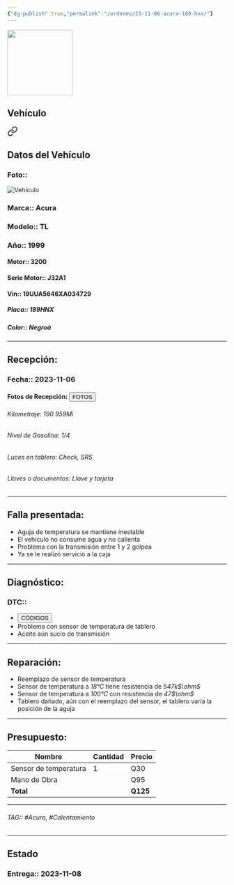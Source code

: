 ```yaml
---
{"dg-publish":true,"permalink":"/ordenes/23-11-06-acura-189-hnx/"}
---
```


<img src="https://lh3.googleusercontent.com/d/137fl3TIZ0-PU8b-Pt0bsjclwHub_u78G" width="150">

## Vehículo

<div class="transclusion internal-embed is-loaded"><a class="markdown-embed-link" href="/vehiculos/acura/acura-189-hnx/#datos-del-vehiculo" aria-label="Open link"><svg xmlns="http://www.w3.org/2000/svg" width="24" height="24" viewBox="0 0 24 24" fill="none" stroke="currentColor" stroke-width="2" stroke-linecap="round" stroke-linejoin="round" class="svg-icon lucide-link"><path d="M10 13a5 5 0 0 0 7.54.54l3-3a5 5 0 0 0-7.07-7.07l-1.72 1.71"></path><path d="M14 11a5 5 0 0 0-7.54-.54l-3 3a5 5 0 0 0 7.07 7.07l1.71-1.71"></path></svg></a><div class="markdown-embed">



## Datos del Vehículo 
### Foto:: 
![Vehículo](http://drive.google.com/uc?export=view&id=13Xy9oIfIHNVBrg6EZSZZ-Gt7xRmmtPli)

### Marca:: Acura 
### Modelo:: TL
### Año:: 1999
#### Motor:: 3200
#### Serie Motor:: J32A1
#### Vin:: 19UUA5646XA034729
##### Placa:: 189HNX
##### Color:: Negroá
---


</div></div>


## Recepción:
### Fecha:: 2023-11-06
#### Fotos de Recepción: <a href="http"><button class="btn success">FOTOS</button></a>

###### Kilometraje: 190 959Mi
###### Nivel de Gasolina: 1/4
###### Luces en tablero: Check, SRS
###### Llaves o documentos: Llave y tarjeta 

---

## Falla presentada:
- Aguja de temperatura se mantiene inestable 
- El vehículo no consume agua y no calienta 
- Problema con la transmisión entre 1 y 2 golpea 
- Ya se le realizó servicio a la caja 


---

## Diagnóstico:
### DTC:: 

- <a href="http"><button class="btn success">CÓDIGOS</button></a>
- Problema con sensor de temperatura de tablero 
- Aceite aún sucio de transmisión 

---
## Reparación:
- Reemplazo de sensor de temperatura 
- Sensor de temperatura a *18°C* tiene resistencia de *547k$\ohm$*
- Sensor de temperatura a *100°C* con resistencia de *47$\ohm$*
- Tablero dañado, aún con el reemplazo del sensor, el tablero varía la posición de la aguja 

---

## Presupuesto:

| Nombre                | Cantidad | Precio |
| --------------------- | -------- | ------ |
| Sensor de temperatura | 1        | Q30    |
| Mano de Obra          |          | Q95    |
| **Total**                      |          |    **Q125**    |

---

###### TAG:: #Acura, #Calentamiento 

---

## Estado

### Entrega:: 2023-11-08